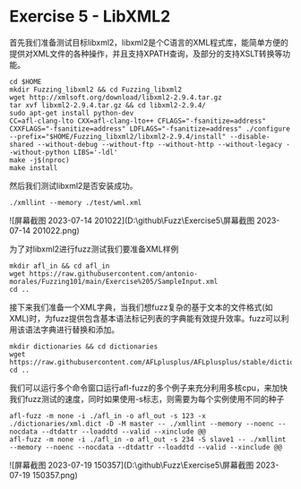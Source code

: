 # Exercise 5 - LibXML2

首先我们准备测试目标libxml2，libxml2是个C语言的XML程式库，能简单方便的提供对XML文件的各种操作，并且支持XPATH查询，及部分的支持XSLT转换等功能。

```
cd $HOME
mkdir Fuzzing_libxml2 && cd Fuzzing_libxml2
wget http://xmlsoft.org/download/libxml2-2.9.4.tar.gz
tar xvf libxml2-2.9.4.tar.gz && cd libxml2-2.9.4/
sudo apt-get install python-dev
CC=afl-clang-lto CXX=afl-clang-lto++ CFLAGS="-fsanitize=address" CXXFLAGS="-fsanitize=address" LDFLAGS="-fsanitize=address" ./configure --prefix="$HOME/Fuzzing_libxml2/libxml2-2.9.4/install" --disable-shared --without-debug --without-ftp --without-http --without-legacy --without-python LIBS='-ldl'
make -j$(nproc)
make install
```

然后我们测试libxml2是否安装成功。

```
./xmllint --memory ./test/wml.xml
```

![屏幕截图 2023-07-14 201022](D:\github\Fuzz\Exercise5\屏幕截图 2023-07-14 201022.png)

为了对libxml2进行fuzz测试我们要准备XML样例

```
mkdir afl_in && cd afl_in
wget https://raw.githubusercontent.com/antonio-morales/Fuzzing101/main/Exercise%205/SampleInput.xml
cd ..
```

接下来我们准备一个XML字典，当我们想fuzz复杂的基于文本的文件格式(如XML)时，为fuzz提供包含基本语法标记列表的字典能有效提升效率。fuzz可以利用该语法字典进行替换和添加。

```
mkdir dictionaries && cd dictionaries
wget https://raw.githubusercontent.com/AFLplusplus/AFLplusplus/stable/dictionaries/xml.dict
cd ..
```

我们可以运行多个命令窗口运行afl-fuzz的多个例子来充分利用多核cpu，来加快我们fuzz测试的速度，同时如果使用-s标志，则需要为每个实例使用不同的种子

```
afl-fuzz -m none -i ./afl_in -o afl_out -s 123 -x ./dictionaries/xml.dict -D -M master -- ./xmllint --memory --noenc --nocdata --dtdattr --loaddtd --valid --xinclude @@
afl-fuzz -m none -i ./afl_in -o afl_out -s 234 -S slave1 -- ./xmllint --memory --noenc --nocdata --dtdattr --loaddtd --valid --xinclude @@
```

![屏幕截图 2023-07-19 150357](D:\github\Fuzz\Exercise5\屏幕截图 2023-07-19 150357.png)









